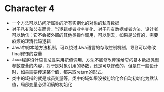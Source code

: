 # Character 4

* 一个方法可以访问所属类的所有实例化的对象的私有数据
* 对于私有和公有而言，当逻辑或者业务变化，对于私有数据或者方法，设计者可以确信：它不会被外部的其他类操作调用，可以删去，如果是公有的，需要麻烦的理清代码逻辑
* Java中的本地方法机制，可以绕过Java语言的存取控制机制，导致可以修改final修饰的变量
* Java程序设计语言总是采用按值调用，方法不能修改传递给它的基本数据类型参数变量的内容，对于是对象引用的参数，还是可以修改的，但是在一般设计时，如果需要传递某个值，都采取return的形式。
* 类中的域指的就是成员变量等，类中的域如果没被初始化会自动初始化为默认值，局部变量必须明确的初始化

